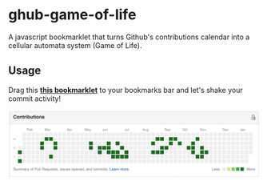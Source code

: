 # ghub-game-of-life
A javascript bookmarklet that turns Github's contributions calendar into a cellular automata system (Game of Life).

## Usage

Drag this **[this bookmarklet](https://cdn.rawgit.com/giuliandrimba/ghub-game-of-life/r2/bookmarklet.html)** to your bookmarks bar and let's shake your commit activity!

![ScreenShoot](screen.png)

